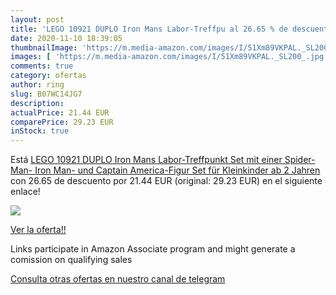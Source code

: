 ```yaml
---
layout: post
title: 'LEGO 10921 DUPLO Iron Mans Labor-Treffpu al 26.65 % de descuento'
date: 2020-11-10 18:39:05
thumbnailImage: 'https://m.media-amazon.com/images/I/51Xm89VKPAL._SL200_.jpg'
images: [ 'https://m.media-amazon.com/images/I/51Xm89VKPAL._SL200_.jpg' ]
comments: true
category: ofertas
author: ring
slug: B07WC14JG7
description:
actualPrice: 21.44 EUR
comparePrice: 29.23 EUR
inStock: true
---
```


Está [LEGO 10921 DUPLO Iron Mans Labor-Treffpunkt Set mit einer Spider-Man-  Iron Man- und Captain America-Figur  Set für Kleinkinder ab 2 Jahren](https://www.amazon.de/dp/B07WC14JG7/?tag=redken02-21) con 26.65 de descuento por 21.44 EUR (original: 29.23 EUR) en el siguiente enlace!

[![](https://m.media-amazon.com/images/I/51Xm89VKPAL._SL200_.jpg)](https://www.amazon.de/dp/B07WC14JG7/?tag=redken02-21)

[Ver la oferta!!](https://www.amazon.de/dp/B07WC14JG7/?tag=redken02-21)

Links participate in Amazon Associate program and might generate a comission on qualifying sales

[Consulta otras ofertas en nuestro canal de telegram](https://t.me/s/ofertas25)
